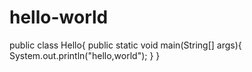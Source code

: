 # hello-world
public class Hello{
  public static void main(String[] args){
    System.out.println("hello,world");
  }
}
